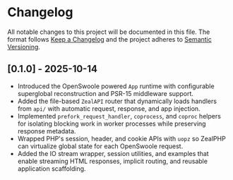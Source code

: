 # Changelog

All notable changes to this project will be documented in this file. The format follows [Keep a Changelog](https://keepachangelog.com/en/1.1.0/) and the project adheres to [Semantic Versioning](https://semver.org/spec/v2.0.0.html).

## [0.1.0] - 2025-10-14
- Introduced the OpenSwoole powered `App` runtime with configurable superglobal reconstruction and PSR-15 middleware support.
- Added the file-based `ZealAPI` router that dynamically loads handlers from `api/` with automatic request, response, and app injection.
- Implemented `prefork_request_handler`, `coprocess`, and `coproc` helpers for isolating blocking work in worker processes while preserving response metadata.
- Wrapped PHP's session, header, and cookie APIs with `uopz` so ZealPHP can virtualize global state for each OpenSwoole request.
- Added the IO stream wrapper, session utilities, and examples that enable streaming HTML responses, implicit routing, and reusable application scaffolding.

